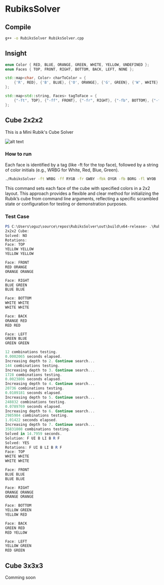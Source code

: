 # RubiksSolver

## Compile

```bash
g++ -o RubiksSolver RubiksSolver.cpp
```

## Insight

```cpp
enum Color { RED, BLUE, ORANGE, GREEN, WHITE, YELLOW, UNDEFINED };
enum Faces { TOP, FRONT, RIGHT, BOTTOM, BACK, LEFT, NONE };

std::map<char, Color> charToColor = {
    {'R', RED}, {'B', BLUE}, {'O', ORANGE}, {'G', GREEN}, {'W', WHITE}, {'Y', YELLOW}
};

std::map<std::string, Faces> tagToFace = {
    {"-ft", TOP}, {"-ff", FRONT}, {"-fr", RIGHT}, {"-fb", BOTTOM}, {"-fbk", BACK}, {"-fl", LEFT}
};
```

## Cube 2x2x2
This is a Mini Rubik's Cube Solver

![alt text](https://target.scene7.com/is/image/Target/GUEST_6e5b21e4-fa59-4eb2-8d18-75a226f31f28?wid=488&hei=488&fmt=pjpeg)


### How to run 
Each face is identified by a tag (like -ft for the top face), followed by a string of color initials (e.g., WRBG for White, Red, Blue, Green).
```bash
./RubiksSolver -ft WRBG -ff RYGB -fr GWBY -fbk OYGR -fb BORG -fl WYOB
```

This command sets each face of the cube with specified colors in a 2x2 layout. This approach provides a flexible and clear method for initializing the Rubik’s cube from command line arguments, reflecting a specific scrambled state or configuration for testing or demonstration purposes.

### Test Case
```powershell
PS C:\Users\oguz\source\repos\RubiksSolver\out\build\x64-release> .\RubiksSolver.exe -ft YYYY -ff ROOO -fr BGBB -fbk ORRR -fb WWWW -fl GBGG
2x2x2 Cube:
Solved: NO
Rotations:
Face: TOP
YELLOW YELLOW
YELLOW YELLOW

Face: FRONT
RED ORANGE
ORANGE ORANGE

Face: RIGHT
BLUE GREEN
BLUE BLUE

Face: BOTTOM
WHITE WHITE
WHITE WHITE

Face: BACK
ORANGE RED
RED RED

Face: LEFT
GREEN BLUE
GREEN GREEN

12 combinations testing.
0.0002065 seconds elapsed.
Increasing depth to 2. Continue search...
144 combinations testing.
Increasing depth to 3. Continue search...
1728 combinations testing.
0.0023806 seconds elapsed.
Increasing depth to 4. Continue search...
20736 combinations testing.
0.0109181 seconds elapsed.
Increasing depth to 5. Continue search...
248832 combinations testing.
0.0789769 seconds elapsed.
Increasing depth to 6. Continue search...
2985984 combinations testing.
1.01422 seconds elapsed.
Increasing depth to 7. Continue search...
35831808 combinations testing.
Solved in 14.7959 seconds.
Solution: F UI B LI B R F
Solved: YES
Rotations: F UI B LI B R F
Face: TOP
WHITE WHITE
WHITE WHITE

Face: FRONT
BLUE BLUE
BLUE BLUE

Face: RIGHT
ORANGE ORANGE
ORANGE ORANGE

Face: BOTTOM
YELLOW GREEN
YELLOW RED

Face: BACK
GREEN RED
RED YELLOW

Face: LEFT
YELLOW GREEN
RED GREEN
```

## Cube 3x3x3
Comming soon
